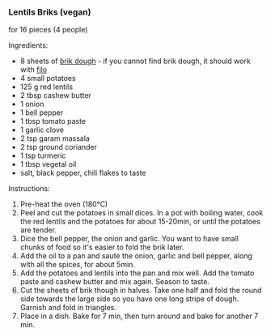 ### Lentils Briks (vegan)

for 16 pieces (4 people)

Ingredients:
* 8 sheets of [brik dough](https://en.wikipedia.org/wiki/Brik) - if you cannot find brik dough, it should work with [filo](https://en.wikipedia.org/wiki/Filo)
* 4 small potatoes
* 125 g red lentils
* 2 tbsp cashew butter
* 1 onion
* 1 bell pepper
* 1 tbsp tomato paste
* 1 garlic clove
* 2 tsp garam massala
* 2 tsp ground coriander
* 1 tsp turmeric
* 1 tbsp vegetal oil
* salt, black pepper, chili flakes to taste

Instructions:

1. Pre-heat the oven (180°C)
2. Peel and cut the potatoes in small dices. In a pot with boiling water, cook the red lentils and the potatoes for about 15-20min, or until the potatoes are tender.
3. Dice the bell pepper, the onion and garlic. You want to have small chunks of food so it's easier to fold the brik later.
4. Add the oil to a pan and saute the onion, garlic and bell pepper, along with all the spices, for about 5min.
5. Add the potatoes and lentils into the pan and mix well. Add the tomato paste and cashew butter and mix again. Season to taste.
6. Cut the sheets of brik though in halves. Take one half and fold the round side towards the large side so you have one long stripe of dough. Garnish and fold in triangles.
7. Place in a dish. Bake for 7 min, then turn around and bake for another 7 min.
